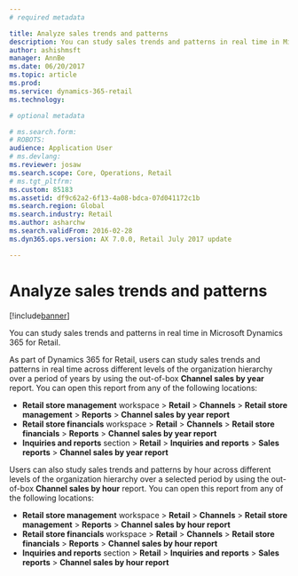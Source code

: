 ```yaml
---
# required metadata

title: Analyze sales trends and patterns
description: You can study sales trends and patterns in real time in Microsoft Dynamics 365 for Retail.
author: ashishmsft
manager: AnnBe
ms.date: 06/20/2017
ms.topic: article
ms.prod: 
ms.service: dynamics-365-retail
ms.technology: 

# optional metadata

# ms.search.form: 
# ROBOTS: 
audience: Application User
# ms.devlang: 
ms.reviewer: josaw
ms.search.scope: Core, Operations, Retail
# ms.tgt_pltfrm: 
ms.custom: 85183
ms.assetid: df9c62a2-6f13-4a08-bdca-07d041172c1b
ms.search.region: Global
ms.search.industry: Retail
ms.author: asharchw
ms.search.validFrom: 2016-02-28
ms.dyn365.ops.version: AX 7.0.0, Retail July 2017 update

---
```


# Analyze sales trends and patterns

[!include[banner](includes/banner.md)]


You can study sales trends and patterns in real time in Microsoft Dynamics 365 for Retail.

As part of Dynamics 365 for Retail, users can study sales trends and patterns in real time across different levels of the organization hierarchy over a period of years by using the out-of-box **Channel sales by year** report. You can open this report from any of the following locations:

-   **Retail store management** workspace &gt; **Retail** &gt; **Channels** &gt; **Retail store management** &gt; **Reports** &gt; **Channel sales by year report**
-   **Retail store financials** workspace &gt; **Retail** &gt; **Channels** &gt; **Retail store financials** &gt; **Reports** &gt; **Channel sales by year report**
-   **Inquiries and reports** section &gt; **Retail** &gt; **Inquiries and reports** &gt; **Sales reports** &gt; **Channel sales by year report**

Users can also study sales trends and patterns by hour across different levels of the organization hierarchy over a selected period by using the out-of-box **Channel sales by hour** report. You can open this report from any of the following locations:

-   **Retail store management** workspace &gt; **Retail** &gt; **Channels** &gt; **Retail store management** &gt; **Reports** &gt; **Channel sales by hour report**
-   **Retail store financials** workspace &gt; **Retail** &gt; **Channels** &gt; **Retail store financials** &gt; **Reports** &gt; **Channel sales by hour report**
-   **Inquiries and reports** section &gt; **Retail** &gt; **Inquiries and reports** &gt; **Sales reports** &gt; **Channel sales by hour report**


